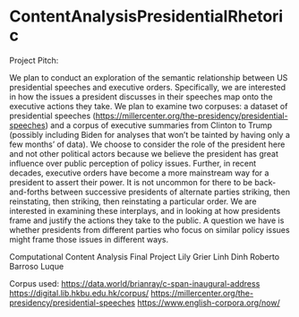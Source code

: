 # ContentAnalysisPresidentialRhetoric

Project Pitch:

We plan to conduct an exploration of the semantic relationship between US presidential speeches and executive orders. Specifically, we are interested in how the issues a president discusses in their speeches map onto the executive actions they take. We plan to examine two corpuses: a dataset of presidential speeches (https://millercenter.org/the-presidency/presidential-speeches) and a corpus of executive summaries from Clinton to Trump (possibly including Biden for analyses that won’t be tainted by having only a few months’ of data). We choose to consider the role of the president here and not other political actors because we believe the president has great influence over public perception of policy issues. Further, in recent decades, executive orders have become a more mainstream way for a president to assert their power. It is not uncommon for there to be back-and-forths between successive presidents of alternate parties striking, then reinstating, then striking, then reinstating a particular order. We are interested in examining these interplays, and in looking at how presidents frame and justify the actions they take to the public. A question we have is whether presidents from different parties who focus on similar policy issues might frame those issues in different ways.


Computational Content Analysis Final Project
Lily Grier
Linh Dinh
Roberto Barroso Luque

Corpus used:
https://data.world/brianray/c-span-inaugural-address
https://digital.lib.hkbu.edu.hk/corpus/
https://millercenter.org/the-presidency/presidential-speeches
https://www.english-corpora.org/now/



